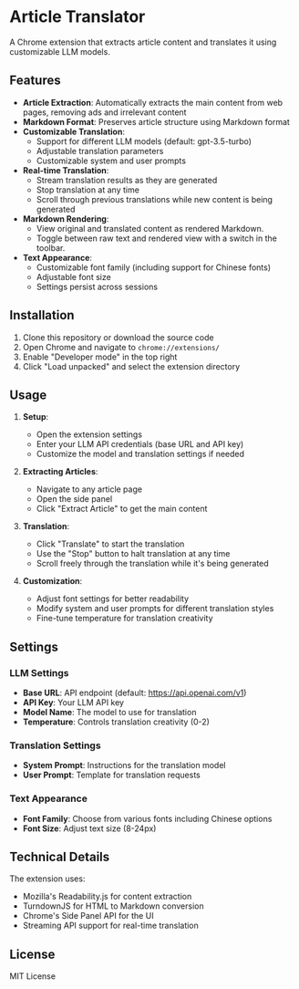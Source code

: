 # Article Translator

A Chrome extension that extracts article content and translates it using customizable LLM models.

## Features

- **Article Extraction**: Automatically extracts the main content from web pages, removing ads and irrelevant content
- **Markdown Format**: Preserves article structure using Markdown format
- **Customizable Translation**: 
  - Support for different LLM models (default: gpt-3.5-turbo)
  - Adjustable translation parameters
  - Customizable system and user prompts
- **Real-time Translation**: 
  - Stream translation results as they are generated
  - Stop translation at any time
  - Scroll through previous translations while new content is being generated
- **Markdown Rendering**:
  - View original and translated content as rendered Markdown.
  - Toggle between raw text and rendered view with a switch in the toolbar.
- **Text Appearance**:
  - Customizable font family (including support for Chinese fonts)
  - Adjustable font size
  - Settings persist across sessions

## Installation

1. Clone this repository or download the source code
2. Open Chrome and navigate to `chrome://extensions/`
3. Enable "Developer mode" in the top right
4. Click "Load unpacked" and select the extension directory

## Usage

1. **Setup**:
   - Open the extension settings
   - Enter your LLM API credentials (base URL and API key)
   - Customize the model and translation settings if needed

2. **Extracting Articles**:
   - Navigate to any article page
   - Open the side panel
   - Click "Extract Article" to get the main content

3. **Translation**:
   - Click "Translate" to start the translation
   - Use the "Stop" button to halt translation at any time
   - Scroll freely through the translation while it's being generated

4. **Customization**:
   - Adjust font settings for better readability
   - Modify system and user prompts for different translation styles
   - Fine-tune temperature for translation creativity

## Settings

### LLM Settings
- **Base URL**: API endpoint (default: https://api.openai.com/v1)
- **API Key**: Your LLM API key
- **Model Name**: The model to use for translation
- **Temperature**: Controls translation creativity (0-2)

### Translation Settings
- **System Prompt**: Instructions for the translation model
- **User Prompt**: Template for translation requests

### Text Appearance
- **Font Family**: Choose from various fonts including Chinese options
- **Font Size**: Adjust text size (8-24px)

## Technical Details

The extension uses:
- Mozilla's Readability.js for content extraction
- TurndownJS for HTML to Markdown conversion
- Chrome's Side Panel API for the UI
- Streaming API support for real-time translation

## License

MIT License
